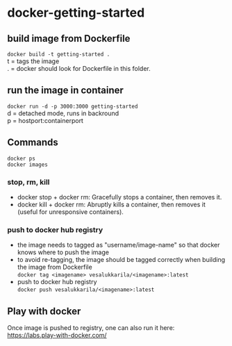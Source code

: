 # docker-getting-started

## build image from Dockerfile
```docker build -t getting-started .```  
t = tags the image  
. = docker should look for Dockerfile in this folder.

 ## run the image in container
 ```docker run -d -p 3000:3000 getting-started```  
d = detached mode, runs in backround  
p = hostport:containerport

## Commands
```docker ps```  
```docker images```
### stop, rm, kill
- docker stop + docker rm: Gracefully stops a container, then removes it.
- docker kill + docker rm: Abruptly kills a container, then removes it (useful for unresponsive containers).

### push to docker hub registry
- the image needs to tagged as "username/image-name" so that docker knows where to push the image  
- to avoid re-tagging, the image should be tagged correctly when building the image from Dockerfile  
```docker tag <imagename> vesalukkarila/<imagename>:latest```
- push to docker hub registry  
```docker push vesalukkarila/<imagename>:latest```

## Play with docker
Once image is pushed to registry, one can also run it here:  
https://labs.play-with-docker.com/

